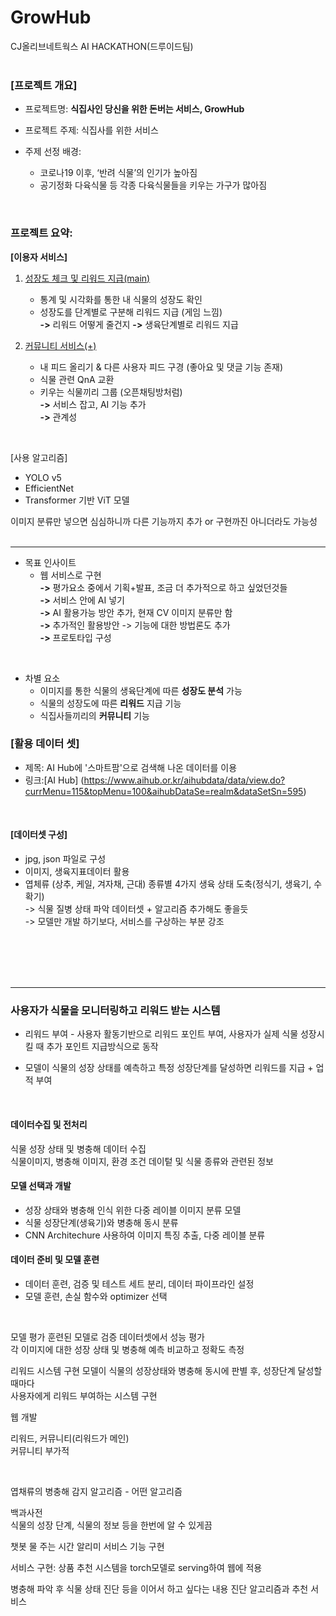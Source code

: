 # GrowHub


CJ올리브네트웍스 AI HACKATHON(드루이드팀)
</br>
</br>

### [프로젝트 개요]

* 프로젝트명: __식집사인 당신을 위한 돈버는 서비스, GrowHub__
* 프로젝트 주제: 식집사를 위한 서비스


* 주제 선정 배경: <br>
  -	코로나19 이후, ‘반려 식물’의 인기가 높아짐
  -	공기정화 다육식물 등 각종 다육식물들을 키우는 가구가 많아짐

<br>

### 프로젝트 요약:
 __[이용자 서비스]__
1. <ins>성장도 체크 및 리워드 지급(main)</ins> <br>
   * 통계 및 시각화를 통한 내 식물의 성장도 확인
   * 성장도를 단계별로 구분해 리워드 지급 (게임 느낌)<br>
        **->**  리워드 어떻게 줄건지 **->** 생육단계별로 리워드 지급

 2. <ins>커뮤니티 서비스(+)</ins> </br>
    * 내 피드 올리기 & 다른 사용자 피드 구경 (좋아요 및 댓글 기능 존재)</br>
    * 식물 관련 QnA 교환
    * 키우는 식물끼리 그룹 (오픈채팅방처럼)</br>
        **->** 서비스 잡고, AI 기능 추가</br>
        **->** 관계성
<br>

[사용 알고리즘] </br>
 * YOLO v5
 * EfficientNet
 * Transformer 기반 ViT 모델

이미지 분류만 넣으면 심심하니까 다른 기능까지 추가 or 구현까진 아니더라도 가능성
<br>
<br>

---

* 목표 인사이트
   - 웹 서비스로 구현<br>
       **->** 평가요소 중에서 기획+발표, 조금 더 추가적으로 하고 싶었던것들<br>
       **->** 서비스 안에 AI 넣기<br>
       **->** AI 활용가능 방안 추가, 현재 CV 이미지 분류만 함<br>
       **->** 추가적인 활용방안 -> 기능에 대한 방법론도 추가<br>
       **->** 프로토타입 구성<br>
<br>

* 차별 요소<br>
   * 이미지를 통한 식물의 생육단계에 따른 **성장도 분석** 가능<br>
   * 식물의 성장도에 따른 **리워드** 지급 기능<br>
   * 식집사들끼리의 **커뮤니티** 기능
      
       
### [활용 데이터 셋]
* 제목: AI Hub에 '스마트팜'으로 검색해 나온 데이터를 이용
* 링크:[AI Hub] (https://www.aihub.or.kr/aihubdata/data/view.do?currMenu=115&topMenu=100&aihubDataSe=realm&dataSetSn=595)<br>
<br>

#### [데이터셋 구성]
   * jpg, json 파일로 구성<br>
   * 이미지, 생육지표데이터 활용<br>
   * 엽체류 (상추, 케일, 겨자채, 근대) 종류별 4가지 생육 상태 도축(정식기, 생육기, 수확기)<br>
      -> 식물 질병 상태 파악 데이터셋 + 알고리즘 추가해도 좋을듯<br>
      -> 모델만 개발 하기보다, 서비스를 구상하는 부분 강조<br>
   


<br>
<br>
<br>
<br>

---

### 사용자가 식물을 모니터링하고 리워드 받는 시스템<br>

* 리워드 부여 - 사용자 활동기반으로 리워드 포인트 부여, 사용자가 실제 식물 성장시킬 때 추가 포인트 지급방식으로 동작<br>

* 모델이 식물의 성장 상태를 예측하고 특정 성장단계를 달성하면 리워드를 지급 + 업적 부여

<br>

#### 데이터수집 및 전처리 
식물 성장 상태 및 병충해 데이터 수집<br>
식물이미지, 병충해 이미지, 환경 조건 데이텉 및 식물 종류와 관련된 정보<br>

#### 모델 선택과 개발
* 성장 상태와 병충해 인식 위한 다중 레이블 이미지 분류 모델<br>
* 식물 성장단계(생육기)와 병충해 동시 분류<br>
* CNN Architechure 사용하여 이미지 특징 추출, 다중 레이블 분류<br>

#### 데이터 준비 및 모델 훈련<br>
* 데이터 훈련, 검증 및 테스트 세트 분리, 데이터 파이프라인 설정<br>
* 모델 훈련, 손실 함수와 optimizer 선택
<br>

모델 평가
훈련된 모델로 검증 데이터셋에서 성능 평가<br>
각 이미지에 대한 성장 상태 및 병충해 예측 비교하고 정확도 측정<br>

리워드 시스템 구현
모델이 식물의 성장상태와 병충해 동시에 판별 후, 성장단계 달성할 때마다<br>
사용자에게 리워드 부여하는 시스템 구현<br>


웹 개발<br>

리워드, 커뮤니티(리워드가 메인)<br>
커뮤니티 부가적

<br>

엽채류의 병충해 감지 알고리즘 - 어떤 알고리즘

백과사전<br>
식물의 성장 단계, 식물의 정보 등을 한번에 알 수 있게끔

챗봇
물 주는 시간 알리미 서비스 기능 구현

서비스 구현: 상품 추천 시스템을 torch모델로 serving하여 웹에 적용

병충해 파악 후 식물 상태 진단 등을 이어서 하고 싶다는 내용
진단 알고리즘과 추천 서비스






